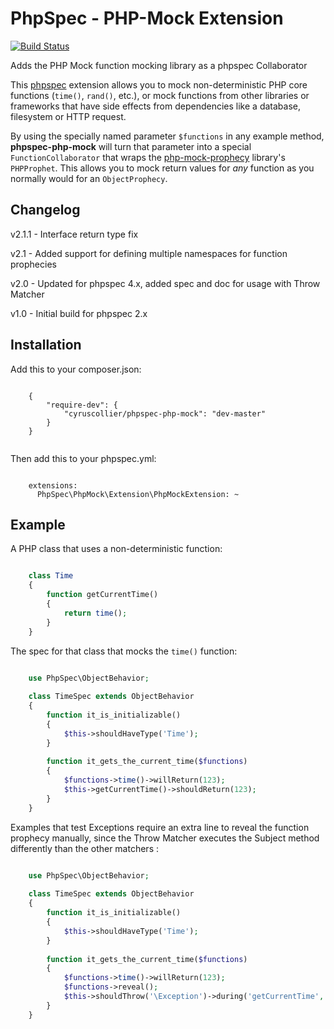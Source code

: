 # PhpSpec - PHP-Mock Extension

[![Build Status](https://travis-ci.org/cyruscollier/phpspec-php-mock.svg?branch=master)](https://travis-ci.org/cyruscollier/phpspec-php-mock)

Adds the PHP Mock function mocking library as a phpspec Collaborator

This [phpspec](http://www.phpspec.net/) extension allows you to mock non-deterministic PHP core functions (`time()`, `rand()`, etc.), or mock functions from other libraries or frameworks that have side effects from dependencies like a database, filesystem or HTTP request. 

By using the specially named parameter `$functions` in any example method, **phpspec-php-mock** will turn that parameter into a special `FunctionCollaborator` that wraps the [php-mock-prophecy](https://github.com/php-mock/php-mock-prophecy) library's `PHPProphet`. This allows you to mock return values for *any* function as you normally would for an `ObjectProphecy`.

## Changelog

v2.1.1 - Interface return type fix

v2.1 - Added support for defining multiple namespaces for function prophecies

v2.0 - Updated for phpspec 4.x, added spec and doc for usage with Throw Matcher

v1.0 - Initial build for phpspec 2.x 

## Installation

Add this to your composer.json:

```

    {
        "require-dev": {
            "cyruscollier/phpspec-php-mock": "dev-master"
        }
    }
    
```

Then add this to your phpspec.yml:

```

    extensions:
      PhpSpec\PhpMock\Extension\PhpMockExtension: ~

```

## Example

A PHP class that uses a non-deterministic function:

```php

    class Time
    {
        function getCurrentTime()
        {
            return time();
        }
    }
```

The spec for that class that mocks the `time()` function:

```php

    use PhpSpec\ObjectBehavior;
    
    class TimeSpec extends ObjectBehavior
    {
        function it_is_initializable()
        {
            $this->shouldHaveType('Time');
        }
    
        function it_gets_the_current_time($functions)
        {
            $functions->time()->willReturn(123);
            $this->getCurrentTime()->shouldReturn(123);
        }
    }

```

Examples that test Exceptions require an extra line to reveal the function prophecy manually, 
since the Throw Matcher executes the Subject method differently than the other matchers
:

```php

    use PhpSpec\ObjectBehavior;
    
    class TimeSpec extends ObjectBehavior
    {
        function it_is_initializable()
        {
            $this->shouldHaveType('Time');
        }
    
        function it_gets_the_current_time($functions)
        {
            $functions->time()->willReturn(123);
            $functions->reveal();
            $this->shouldThrow('\Exception')->during('getCurrentTime', [123]);
        }
    }

```


